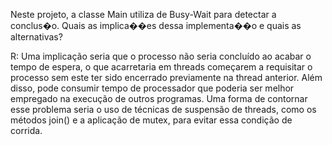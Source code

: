 Neste projeto, a classe Main utiliza de Busy-Wait para detectar a conclus�o. Quais as implica��es dessa implementa��o e quais as alternativas?

R: Uma implicação seria que o processo não seria concluído ao acabar o tempo de espera, o que acarretaria em threads começarem a requisitar o processo sem este ter sido encerrado previamente na thread anterior. Além disso, pode consumir tempo de processador que poderia ser melhor empregado na execução de outros programas. Uma forma de contornar esse problema seria o uso de técnicas de suspensão de threads, como os métodos join() e a aplicação de mutex, para evitar essa condição de corrida.  